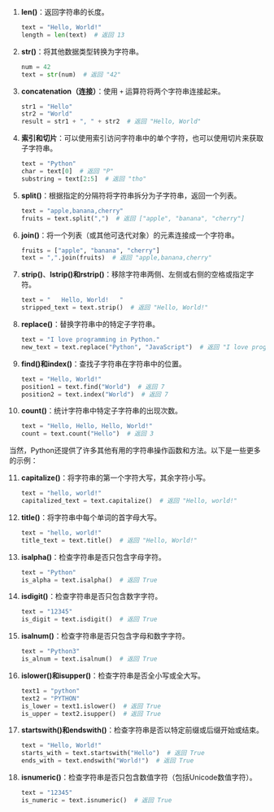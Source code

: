 1. **len()**：返回字符串的长度。

   ```python
   text = "Hello, World!"
   length = len(text)  # 返回 13
   ```

2. **str()**：将其他数据类型转换为字符串。

   ```python
   num = 42
   text = str(num)  # 返回 "42"
   ```

3. **concatenation（连接）**：使用 `+` 运算符将两个字符串连接起来。

   ```python
   str1 = "Hello"
   str2 = "World"
   result = str1 + ", " + str2  # 返回 "Hello, World"
   ```

4. **索引和切片**：可以使用索引访问字符串中的单个字符，也可以使用切片来获取子字符串。

   ```python
   text = "Python"
   char = text[0]  # 返回 "P"
   substring = text[2:5]  # 返回 "tho"
   ```

5. **split()**：根据指定的分隔符将字符串拆分为子字符串，返回一个列表。

   ```python
   text = "apple,banana,cherry"
   fruits = text.split(",")  # 返回 ["apple", "banana", "cherry"]
   ```

6. **join()**：将一个列表（或其他可迭代对象）的元素连接成一个字符串。

   ```python
   fruits = ["apple", "banana", "cherry"]
   text = ",".join(fruits)  # 返回 "apple,banana,cherry"
   ```

7. **strip()**、**lstrip()**和**rstrip()**：移除字符串两侧、左侧或右侧的空格或指定字符。

   ```python
   text = "   Hello, World!   "
   stripped_text = text.strip()  # 返回 "Hello, World!"
   ```

8. **replace()**：替换字符串中的特定子字符串。

   ```python
   text = "I love programming in Python."
   new_text = text.replace("Python", "JavaScript")  # 返回 "I love programming in JavaScript."
   ```

9. **find()**和**index()**：查找子字符串在字符串中的位置。

   ```python
   text = "Hello, World!"
   position1 = text.find("World")  # 返回 7
   position2 = text.index("World")  # 返回 7
   ```

10. **count()**：统计字符串中特定子字符串的出现次数。

    ```python
    text = "Hello, Hello, Hello, World!"
    count = text.count("Hello")  # 返回 3
    ```

当然，Python还提供了许多其他有用的字符串操作函数和方法。以下是一些更多的示例：

11. **capitalize()**：将字符串的第一个字符大写，其余字符小写。

    ```python
    text = "hello, world!"
    capitalized_text = text.capitalize()  # 返回 "Hello, world!"
    ```

12. **title()**：将字符串中每个单词的首字母大写。

    ```python
    text = "hello, world!"
    title_text = text.title()  # 返回 "Hello, World!"
    ```

13. **isalpha()**：检查字符串是否只包含字母字符。

    ```python
    text = "Python"
    is_alpha = text.isalpha()  # 返回 True
    ```

14. **isdigit()**：检查字符串是否只包含数字字符。

    ```python
    text = "12345"
    is_digit = text.isdigit()  # 返回 True
    ```

15. **isalnum()**：检查字符串是否只包含字母和数字字符。

    ```python
    text = "Python3"
    is_alnum = text.isalnum()  # 返回 True
    ```

16. **islower()**和**isupper()**：检查字符串是否全小写或全大写。

    ```python
    text1 = "python"
    text2 = "PYTHON"
    is_lower = text1.islower()  # 返回 True
    is_upper = text2.isupper()  # 返回 True
    ```

17. **startswith()**和**endswith()**：检查字符串是否以特定前缀或后缀开始或结束。

    ```python
    text = "Hello, World!"
    starts_with = text.startswith("Hello")  # 返回 True
    ends_with = text.endswith("World!")  # 返回 True
    ```

18. **isnumeric()**：检查字符串是否只包含数值字符（包括Unicode数值字符）。

    ```python
    text = "12345"
    is_numeric = text.isnumeric()  # 返回 True
    ```

